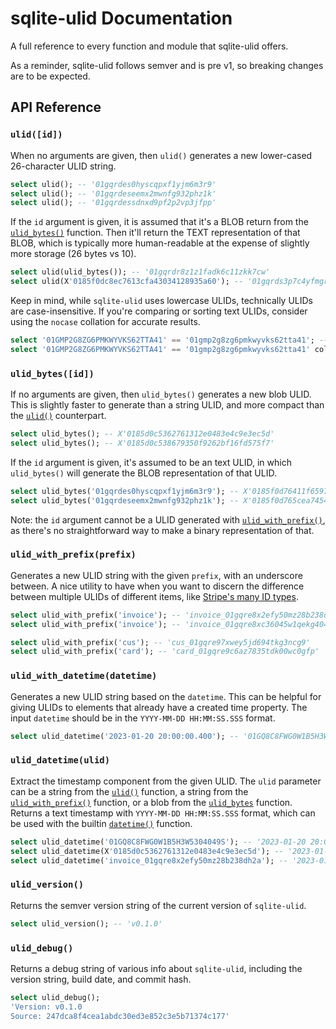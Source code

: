 # sqlite-ulid Documentation

A full reference to every function and module that sqlite-ulid offers.

As a reminder, sqlite-ulid follows semver and is pre v1, so breaking changes are to be expected.

## API Reference

<h3 name="ulid"><code>ulid([id])</code></h3>

When no arguments are given, then `ulid()` generates a new lower-cased 26-character ULID string.

```sql
select ulid(); -- '01gqrdes0hyscqpxf1yjm6m3r9'
select ulid(); -- '01gqrdeseemx2mwnfg932phz1k'
select ulid(); -- '01gqrdessdnxd9pf2p2vp3jfpp'
```

If the `id` argument is given, it is assumed that it's a BLOB return from the [`ulid_bytes()`](#ulid_bytes) function. Then it'll return the TEXT representation of that BLOB, which is typically more human-readable at the expense of slightly more storage (26 bytes vs 10).

```sql
select ulid(ulid_bytes()); -- '01gqrdr8z1z1fadk6c11zkk7cw'
select ulid(X'0185f0dc8ec7613cfa43034128935a60'); -- '01gqrds3p7c4yfmgr384m96pk0'
```

Keep in mind, while `sqlite-ulid` uses lowercase ULIDs, technically ULIDs are case-insensitive. If you're comparing or sorting text ULIDs, consider using the `nocase` collation for accurate results.

```sql
select '01GMP2G8ZG6PMKWYVKS62TTA41' == '01gmp2g8zg6pmkwyvks62tta41'; -- 0
select '01GMP2G8ZG6PMKWYVKS62TTA41' == '01gmp2g8zg6pmkwyvks62tta41' collate nocase; -- 1
```

<h3 name="ulid_bytes"><code>ulid_bytes([id])</code></h3>

If no arguments are given, then `ulid_bytes()` generates a new blob ULID. This is slightly faster to generate than a string ULID, and more compact than the [`ulid()`](#ulid) counterpart.

```sql
select ulid_bytes(); -- X'0185d0c5362761312e0483e4c9e3ec5d'
select ulid_bytes(); -- X'0185d0c538679350f9262bf16fd575f7'
```

If the `id` argument is given, it's assumed to be an text ULID, in which `ulid_bytes()` will generate the BLOB representation of that ULID.

```sql
select ulid_bytes('01gqrdes0hyscqpxf1yjm6m3r9'); -- X'0185f0d76411f6597b75e1f4a86a0f09'
select ulid_bytes('01gqrdeseemx2mwnfg932phz1k'); -- X'0185f0d765cea7454e55f048c568fc33'
```

Note: the `id` argument cannot be a ULID generated with [`ulid_with_prefix()`](#ulid_with_prefix), as there's no straightforward way to make a binary representation of that.

<h3 name="ulid_with_prefix"><code>ulid_with_prefix(prefix)</code></h3>

Generates a new ULID string with the given `prefix`, with an underscore between. A nice utility to have when you want to discern the difference between multiple ULIDs of different items, like [Stripe's many ID types](https://gist.github.com/fnky/76f533366f75cf75802c8052b577e2a5).

```sql
select ulid_with_prefix('invoice'); -- 'invoice_01gqre8x2efy50mz28b238dh2a'
select ulid_with_prefix('invoice'); -- 'invoice_01gqre8xc36045w1qekg404g0m'

select ulid_with_prefix('cus'); -- 'cus_01gqre97xwey5jd694tkg3ncg9'
select ulid_with_prefix('card'); -- 'card_01gqre9c6az7835tdk00wc0gfp'
```

<h3 name="ulid_with_datetime"><code>ulid_with_datetime(datetime)</code></h3>

Generates a new ULID string based on the `datetime`. This can be helpful for giving ULIDs to elements that already have a created time property. The input `datetime` should be in the `YYYY-MM-DD HH:MM:SS.SSS` format.

```sql
select ulid_datetime('2023-01-20 20:00:00.400'); -- '01GQ8C8FWG0W1B5H3W5304049S'
```

<h3 name="ulid_datetime"><code>ulid_datetime(ulid)</code></h3>

Extract the timestamp component from the given ULID. The `ulid` parameter can be a string from the [`ulid()`](#ulid) function, a string from the [`ulid_with_prefix()`](#ulid_with_prefix) function, or a blob from the [`ulid_bytes`](#ulid_bytes) function. Returns a text timestamp with `YYYY-MM-DD HH:MM:SS.SSS` format, which can be used with the builtin [`datetime()`](https://www.sqlite.org/lang_datefunc.html) function.

```sql
select ulid_datetime('01GQ8C8FWG0W1B5H3W5304049S'); -- '2023-01-20 20:00:00.400'
select ulid_datetime(X'0185d0c5362761312e0483e4c9e3ec5d'); -- '2023-01-20 20:01:03.527'
select ulid_datetime('invoice_01gqre8x2efy50mz28b238dh2a'); -- '2023-01-27 01:43:01.966'
```

<h3 name="ulid_version"><code>ulid_version()</code></h3>

Returns the semver version string of the current version of `sqlite-ulid`.

```sql
select ulid_version(); -- 'v0.1.0'
```

<h3 name="ulid_debug"><code>ulid_debug()</code></h3>

Returns a debug string of various info about `sqlite-ulid`, including
the version string, build date, and commit hash.

```sql
select ulid_debug();
'Version: v0.1.0
Source: 247dca8f4cea1abdc30ed3e852c3e5b71374c177'
```

